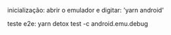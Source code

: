 inicialização: abrir o emulador e digitar: 'yarn android'

teste e2e: 
yarn detox test -c android.emu.debug